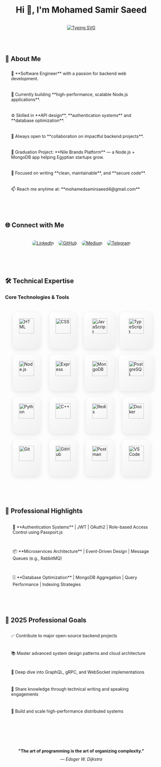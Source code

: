 <div align="center">
  <h1 class="profile-title">Hi 👋, I'm Mohamed Samir Saeed</h1>
  <p align="center" class="typing-container">
    <a href="https://git.io/typing-svg">
      <img src="https://readme-typing-svg.demolab.com?font=Fira+Code&pause=1000&width=435&lines=Software+Engineer+From+Egypt;Passionate+In+Web+Development;Open+Source+Contributor;Problem+Solver;" alt="Typing SVG" class="typing-svg"/>
    </a>
  </p>
</div>

---

## 💫 About Me

<div class="about-container">
  <ul class="about-list">
    <li class="about-item">💼 **Software Engineer** with a passion for backend web development.</li>
    <li class="about-item">🔭 Currently building **high-performance, scalable Node.js applications**.</li>
    <li class="about-item">⚙️ Skilled in **API design**, **authentication systems** and **database optimization**.</li>
    <li class="about-item">👯 Always open to **collaboration on impactful backend projects**.</li>
    <li class="about-item">🧠 Graduation Project: **Nile Brands Platform** — a Node.js + MongoDB app helping Egyptian startups grow.</li>
    <li class="about-item">🎯 Focused on writing **clean, maintainable**, and **secure code**.</li>
    <li class="about-item">📫 Reach me anytime at: **mohamedsamirsaeed4@gmail.com**</li>
  </ul>
</div>

---

## 🌐 Connect with Me

<div class="social-container">
  <a href="https://linkedin.com/in/mohamed-samir-saeed-linked" target="_blank" class="social-link">
    <img src="https://img.shields.io/badge/LinkedIn-0077B5?style=for-the-badge&logo=linkedin&logoColor=white" alt="LinkedIn" class="social-badge"/>
  </a>
  <a href="https://github.com/THESCORPION0" target="_blank" class="social-link">
    <img src="https://img.shields.io/badge/GitHub-100000?style=for-the-badge&logo=github&logoColor=white" alt="GitHub" class="social-badge"/>
  </a>
  <a href="https://medium.com/@@mohamedsamirsaeed4" target="_blank" class="social-link">
    <img src="https://img.shields.io/badge/Medium-12100E?style=for-the-badge&logo=medium&logoColor=white" alt="Medium" class="social-badge"/>
  </a>
  <a href="https://t.me/Moe_Samir" target="_blank" class="social-link">
    <img src="https://img.shields.io/badge/Telegram-2CA5E0?style=for-the-badge&logo=telegram&logoColor=white" alt="Telegram" class="social-badge"/>
  </a>
</div>

---

## 🛠 Technical Expertise

### Core Technologies & Tools

<div class="skills-container">
  <div class="skills-grid">
    <div class="skill-item">
      <img src="https://skillicons.dev/icons?i=html" alt="HTML" class="skill-icon"/>
      <span class="skill-name">HTML</span>
    </div>
    <div class="skill-item">
      <img src="https://skillicons.dev/icons?i=css" alt="CSS" class="skill-icon"/>
      <span class="skill-name">CSS</span>
    </div>
    <div class="skill-item">
      <img src="https://skillicons.dev/icons?i=js" alt="JavaScript" class="skill-icon"/>
      <span class="skill-name">JavaScript</span>
    </div>
    <div class="skill-item">
      <img src="https://skillicons.dev/icons?i=ts" alt="TypeScript" class="skill-icon"/>
      <span class="skill-name">TypeScript</span>
    </div>
    <div class="skill-item">
      <img src="https://skillicons.dev/icons?i=nodejs" alt="Node.js" class="skill-icon"/>
      <span class="skill-name">Node.js</span>
    </div>
    <div class="skill-item">
      <img src="https://skillicons.dev/icons?i=express" alt="Express" class="skill-icon"/>
      <span class="skill-name">Express</span>
    </div>
    <div class="skill-item">
      <img src="https://skillicons.dev/icons?i=mongodb" alt="MongoDB" class="skill-icon"/>
      <span class="skill-name">MongoDB</span>
    </div>
    <div class="skill-item">
      <img src="https://skillicons.dev/icons?i=postgres" alt="PostgreSQL" class="skill-icon"/>
      <span class="skill-name">PostgreSQL</span>
    </div>
    <div class="skill-item">
      <img src="https://skillicons.dev/icons?i=python" alt="Python" class="skill-icon"/>
      <span class="skill-name">Python</span>
    </div>
    <div class="skill-item">
      <img src="https://skillicons.dev/icons?i=cpp" alt="C++" class="skill-icon"/>
      <span class="skill-name">C++</span>
    </div>
    <div class="skill-item">
      <img src="https://skillicons.dev/icons?i=redis" alt="Redis" class="skill-icon"/>
      <span class="skill-name">Redis</span>
    </div>
    <div class="skill-item">
      <img src="https://skillicons.dev/icons?i=docker" alt="Docker" class="skill-icon"/>
      <span class="skill-name">Docker</span>
    </div>
    <div class="skill-item">
      <img src="https://skillicons.dev/icons?i=git" alt="Git" class="skill-icon"/>
      <span class="skill-name">Git</span>
    </div>
    <div class="skill-item">
      <img src="https://skillicons.dev/icons?i=github" alt="GitHub" class="skill-icon"/>
      <span class="skill-name">GitHub</span>
    </div>
    <div class="skill-item">
      <img src="https://skillicons.dev/icons?i=postman" alt="Postman" class="skill-icon"/>
      <span class="skill-name">Postman</span>
    </div>
    <div class="skill-item">
      <img src="https://skillicons.dev/icons?i=vscode" alt="VS Code" class="skill-icon"/>
      <span class="skill-name">VS Code</span>
    </div>
  </div>
</div>

<style>
  /* Profile Title Animation */
  .profile-title {
    position: relative;
    display: inline-block;
    transition: all 0.3s ease;
  }

  .profile-title:hover {
    transform: scale(1.05);
    text-shadow: 0 0 10px rgba(255, 255, 255, 0.5);
  }

  .profile-title::after {
    content: '';
    position: absolute;
    width: 100%;
    height: 2px;
    bottom: -5px;
    left: 0;
    background: linear-gradient(90deg, transparent, #fff, transparent);
    transform: scaleX(0);
    transition: transform 0.3s ease;
  }

  .profile-title:hover::after {
    transform: scaleX(1);
  }

  /* Typing Container Animation */
  .typing-container {
    position: relative;
    overflow: hidden;
  }

  .typing-svg {
    transition: all 0.3s ease;
  }

  .typing-container:hover .typing-svg {
    transform: scale(1.05);
    filter: drop-shadow(0 0 10px rgba(255, 255, 255, 0.3));
  }

  /* About Section Animations */
  .about-container {
    perspective: 1000px;
  }

  .about-list {
    list-style: none;
    padding: 0;
  }

  .about-item {
    margin: 15px 0;
    padding: 10px 20px;
    border-radius: 8px;
    background: rgba(255, 255, 255, 0.05);
    transition: all 0.3s ease;
    transform-style: preserve-3d;
  }

  .about-item:hover {
    transform: translateX(10px) rotateY(5deg);
    background: rgba(255, 255, 255, 0.1);
    box-shadow: 0 5px 15px rgba(0, 0, 0, 0.2);
  }

  /* Highlights Section Animations */
  .highlights-container {
    perspective: 1000px;
  }

  .highlights-list {
    list-style: none;
    padding: 0;
  }

  .highlight-item {
    margin: 15px 0;
    padding: 15px 25px;
    border-radius: 12px;
    background: rgba(255, 255, 255, 0.05);
    transition: all 0.4s cubic-bezier(0.175, 0.885, 0.32, 1.275);
    transform-style: preserve-3d;
  }

  .highlight-item:hover {
    transform: translateY(-5px) rotateX(5deg);
    background: rgba(255, 255, 255, 0.1);
    box-shadow: 0 10px 20px rgba(0, 0, 0, 0.2);
  }

  /* Goals Section Animations */
  .goals-container {
    perspective: 1000px;
  }

  .goals-list {
    list-style: none;
    padding: 0;
  }

  .goal-item {
    margin: 15px 0;
    padding: 12px 20px;
    border-radius: 10px;
    background: rgba(255, 255, 255, 0.05);
    transition: all 0.4s cubic-bezier(0.175, 0.885, 0.32, 1.275);
    transform-style: preserve-3d;
    position: relative;
    overflow: hidden;
  }

  .goal-item::before {
    content: '';
    position: absolute;
    top: 0;
    left: -100%;
    width: 100%;
    height: 100%;
    background: linear-gradient(
      90deg,
      transparent,
      rgba(255, 255, 255, 0.2),
      transparent
    );
    transition: 0.5s;
  }

  .goal-item:hover {
    transform: translateY(-5px) rotateY(5deg);
    background: rgba(255, 255, 255, 0.1);
    box-shadow: 0 10px 20px rgba(0, 0, 0, 0.2);
  }

  .goal-item:hover::before {
    left: 100%;
  }

  /* Quote Section Animations */
  .quote-container {
    position: relative;
    padding: 20px;
    margin: 40px 0;
  }

  .quote-text {
    display: inline-block;
    transition: all 0.3s ease;
    position: relative;
  }

  .quote-text:hover {
    transform: scale(1.05);
    text-shadow: 0 0 10px rgba(255, 255, 255, 0.5);
  }

  .quote-text::before,
  .quote-text::after {
    content: '"';
    position: absolute;
    font-size: 2em;
    color: rgba(255, 255, 255, 0.3);
    transition: all 0.3s ease;
  }

  .quote-text::before {
    left: -20px;
    top: -10px;
  }

  .quote-text::after {
    right: -20px;
    bottom: -10px;
  }

  .quote-text:hover::before,
  .quote-text:hover::after {
    color: rgba(255, 255, 255, 0.7);
    transform: scale(1.2);
  }

  .quote-author {
    display: inline-block;
    margin-top: 10px;
    font-style: italic;
    transition: all 0.3s ease;
  }

  .quote-author:hover {
    transform: translateX(10px);
    text-shadow: 0 0 5px rgba(255, 255, 255, 0.3);
  }

  /* Section Dividers Animation */
  hr {
    border: none;
    height: 2px;
    background: linear-gradient(90deg, transparent, #fff, transparent);
    margin: 40px 0;
    position: relative;
    overflow: hidden;
  }

  hr::before {
    content: '';
    position: absolute;
    width: 100%;
    height: 100%;
    background: linear-gradient(90deg, transparent, rgba(255, 255, 255, 0.5), transparent);
    animation: dividerAnimation 3s linear infinite;
  }

  @keyframes dividerAnimation {
    0% {
      transform: translateX(-100%);
    }
    100% {
      transform: translateX(100%);
    }
  }

  /* Enhanced Social Container */
  .social-container {
    display: flex;
    justify-content: center;
    align-items: center;
    flex-wrap: wrap;
    gap: 15px;
    padding: 20px;
    perspective: 1000px;
  }

  /* Enhanced Social Badges Animation */
  .social-badge {
    transition: all 0.5s cubic-bezier(0.175, 0.885, 0.32, 1.275);
    margin: 0;
    border-radius: 12px;
    position: relative;
    overflow: hidden;
    transform-style: preserve-3d;
  }

  .social-badge::before {
    content: '';
    position: absolute;
    top: 0;
    left: -100%;
    width: 100%;
    height: 100%;
    background: linear-gradient(
      90deg,
      transparent,
      rgba(255, 255, 255, 0.3),
      transparent
    );
    transition: 0.7s;
  }

  .social-badge::after {
    content: '';
    position: absolute;
    inset: 0;
    border-radius: 12px;
    padding: 2px;
    background: linear-gradient(45deg, #ff6b6b, #4ecdc4);
    -webkit-mask: linear-gradient(#fff 0 0) content-box, linear-gradient(#fff 0 0);
    mask: linear-gradient(#fff 0 0) content-box, linear-gradient(#fff 0 0);
    -webkit-mask-composite: xor;
    mask-composite: exclude;
    opacity: 0;
    transition: 0.5s;
  }

  .social-badge:hover {
    transform: translateY(-8px) scale(1.1) rotateX(10deg);
    box-shadow: 0 15px 30px rgba(0, 0, 0, 0.2);
  }

  .social-badge:hover::before {
    left: 100%;
  }

  .social-badge:hover::after {
    opacity: 1;
  }

  /* Platform-specific hover effects */
  .social-badge[alt="LinkedIn"]:hover {
    box-shadow: 0 15px 30px rgba(0, 119, 181, 0.3);
    transform: translateY(-8px) scale(1.1) rotateX(10deg) rotateY(5deg);
  }

  .social-badge[alt="GitHub"]:hover {
    box-shadow: 0 15px 30px rgba(0, 0, 0, 0.3);
    transform: translateY(-8px) scale(1.1) rotateX(10deg) rotateY(-5deg);
  }

  .social-badge[alt="Medium"]:hover {
    box-shadow: 0 15px 30px rgba(0, 0, 0, 0.3);
    transform: translateY(-8px) scale(1.1) rotateX(10deg);
  }

  .social-badge[alt="Telegram"]:hover {
    box-shadow: 0 15px 30px rgba(44, 165, 224, 0.3);
    transform: translateY(-8px) scale(1.1) rotateX(10deg) rotateY(5deg);
  }

  /* Enhanced Skills Container */
  .skills-container {
    padding: 20px;
    margin: 20px 0;
    perspective: 1000px;
  }

  /* Enhanced Skills Grid */
  .skills-grid {
    display: grid;
    grid-template-columns: repeat(auto-fit, minmax(100px, 1fr));
    gap: 20px;
    justify-items: center;
    align-items: center;
  }

  /* Enhanced Skill Item */
  .skill-item {
    display: flex;
    flex-direction: column;
    align-items: center;
    justify-content: center;
    padding: 20px;
    border-radius: 15px;
    background: linear-gradient(145deg, #ffffff, #f0f0f0);
    box-shadow: 0 4px 15px rgba(0, 0, 0, 0.1);
    transition: all 0.5s cubic-bezier(0.175, 0.885, 0.32, 1.275);
    position: relative;
    overflow: hidden;
    transform-style: preserve-3d;
  }

  .skill-item::before {
    content: '';
    position: absolute;
    top: 0;
    left: -100%;
    width: 100%;
    height: 100%;
    background: linear-gradient(
      90deg,
      transparent,
      rgba(255, 255, 255, 0.3),
      transparent
    );
    transition: 0.7s;
  }

  .skill-item::after {
    content: '';
    position: absolute;
    inset: 0;
    border-radius: 15px;
    padding: 2px;
    background: linear-gradient(45deg, #ff6b6b, #4ecdc4);
    -webkit-mask: linear-gradient(#fff 0 0) content-box, linear-gradient(#fff 0 0);
    mask: linear-gradient(#fff 0 0) content-box, linear-gradient(#fff 0 0);
    -webkit-mask-composite: xor;
    mask-composite: exclude;
    opacity: 0;
    transition: 0.5s;
  }

  .skill-item:hover {
    transform: translateY(-10px) scale(1.05) rotateX(10deg);
    box-shadow: 0 20px 40px rgba(0, 0, 0, 0.15);
  }

  .skill-item:hover::before {
    left: 100%;
  }

  .skill-item:hover::after {
    opacity: 1;
  }

  /* Enhanced Skill Icon */
  .skill-icon {
    width: 50px;
    height: 50px;
    transition: all 0.5s cubic-bezier(0.175, 0.885, 0.32, 1.275);
    filter: grayscale(20%);
    transform-style: preserve-3d;
  }

  .skill-item:hover .skill-icon {
    transform: scale(1.3) rotate(10deg) translateZ(20px);
    filter: grayscale(0%) brightness(1.2);
  }

  /* Enhanced Skill Name */
  .skill-name {
    margin-top: 15px;
    font-size: 0.9em;
    font-weight: 600;
    color: #333;
    opacity: 0;
    transform: translateY(10px) translateZ(0);
    transition: all 0.5s cubic-bezier(0.175, 0.885, 0.32, 1.275);
    text-shadow: 0 1px 2px rgba(0, 0, 0, 0.1);
  }

  .skill-item:hover .skill-name {
    opacity: 1;
    transform: translateY(0) translateZ(20px);
  }

  /* Enhanced Skill Colors with Gradient Animation */
  .skill-item:nth-child(1):hover { 
    background: linear-gradient(145deg, #e34f26, #f06529);
    animation: gradientShift 3s ease infinite;
  }
  .skill-item:nth-child(2):hover { 
    background: linear-gradient(145deg, #264de4, #2965f1);
    animation: gradientShift 3s ease infinite;
  }
  .skill-item:nth-child(3):hover { 
    background: linear-gradient(145deg, #f7df1e, #f0db4f);
    animation: gradientShift 3s ease infinite;
  }
  .skill-item:nth-child(4):hover { 
    background: linear-gradient(145deg, #007acc, #3178c6);
    animation: gradientShift 3s ease infinite;
  }
  .skill-item:nth-child(5):hover { 
    background: linear-gradient(145deg, #339933, #68a063);
    animation: gradientShift 3s ease infinite;
  }
  .skill-item:nth-child(6):hover { 
    background: linear-gradient(145deg, #000000, #404040);
    animation: gradientShift 3s ease infinite;
  }
  .skill-item:nth-child(7):hover { 
    background: linear-gradient(145deg, #13aa52, #4db33d);
    animation: gradientShift 3s ease infinite;
  }
  .skill-item:nth-child(8):hover { 
    background: linear-gradient(145deg, #336791, #2d5d8b);
    animation: gradientShift 3s ease infinite;
  }
  .skill-item:nth-child(9):hover { 
    background: linear-gradient(145deg, #3776ab, #306998);
    animation: gradientShift 3s ease infinite;
  }
  .skill-item:nth-child(10):hover { 
    background: linear-gradient(145deg, #00599c, #004482);
    animation: gradientShift 3s ease infinite;
  }
  .skill-item:nth-child(11):hover { 
    background: linear-gradient(145deg, #d82c20, #a41e11);
    animation: gradientShift 3s ease infinite;
  }
  .skill-item:nth-child(12):hover { 
    background: linear-gradient(145deg, #2496ed, #0db7ed);
    animation: gradientShift 3s ease infinite;
  }
  .skill-item:nth-child(13):hover { 
    background: linear-gradient(145deg, #f05032, #e44d30);
    animation: gradientShift 3s ease infinite;
  }
  .skill-item:nth-child(14):hover { 
    background: linear-gradient(145deg, #181717, #333333);
    animation: gradientShift 3s ease infinite;
  }
  .skill-item:nth-child(15):hover { 
    background: linear-gradient(145deg, #ff6c37, #ef5b25);
    animation: gradientShift 3s ease infinite;
  }
  .skill-item:nth-child(16):hover { 
    background: linear-gradient(145deg, #007acc, #0066b8);
    animation: gradientShift 3s ease infinite;
  }

  @keyframes gradientShift {
    0% {
      background-position: 0% 50%;
    }
    50% {
      background-position: 100% 50%;
    }
    100% {
      background-position: 0% 50%;
    }
  }
</style>

---

## 🚀 Professional Highlights

<div class="highlights-container">
  <ul class="highlights-list">
    <li class="highlight-item">🔐 **Authentication Systems** | JWT | OAuth2 | Role-based Access Control using Passport.js</li>
    <li class="highlight-item">📦 **Microservices Architecture** | Event-Driven Design | Message Queues (e.g., RabbitMQ)</li>
    <li class="highlight-item">🗄️ **Database Optimization** | MongoDB Aggregation | Query Performance | Indexing Strategies</li>
  </ul>
</div>

---

## 🎯 2025 Professional Goals

<div class="goals-container">
  <ul class="goals-list">
    <li class="goal-item">✅ Contribute to major open-source backend projects</li>
    <li class="goal-item">📚 Master advanced system design patterns and cloud architecture</li>
    <li class="goal-item">🧠 Deep dive into GraphQL, gRPC, and WebSocket implementations</li>
    <li class="goal-item">📢 Share knowledge through technical writing and speaking engagements</li>
    <li class="goal-item">🚀 Build and scale high-performance distributed systems</li>
  </ul>
</div>

---

<p align="center" class="quote-container">
  <b class="quote-text">"The art of programming is the art of organizing complexity."</b><br>
  <span class="quote-author">— Edsger W. Dijkstra</span>
</p>
